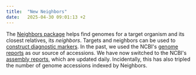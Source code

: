 ```yaml
---
title:  "New Neighbors"
date:   2025-04-30 09:01:13 +2
---
```


The [Neighbors package](https://github.com/evolbioinf/neighbors) helps
find genomes for a target organism and its closest relatives, its
*neighbors*. Targets and neighbors can be used to [construct
diagnostic markers](https://github.com/evolbioinf/fur). In the past,
we used the NCBI's [genome
reports](https://ftp.ncbi.nlm.nih.gov/genomes/GENOME_REPORTS/) as our
source of accessions. We have now switched to the NCBI's [assembly
reports](https://ftp.ncbi.nlm.nih.gov/genomes/ASSEMBLY_REPORTS/),
which are updated daily. Incidentally, this has also tripled the
number of genome accessions indexed by Neighbors.

